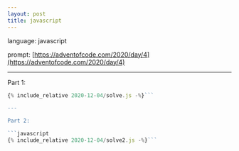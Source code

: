 ```yaml
---
layout: post
title: javascript
---
```


language: javascript

prompt: [https://adventofcode.com/2020/day/4](https://adventofcode.com/2020/day/4)

---

Part 1:

```javascript
{% include_relative 2020-12-04/solve.js -%}```

---

Part 2:

```javascript
{% include_relative 2020-12-04/solve2.js -%}```

